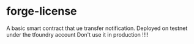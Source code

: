 # forge-license

A basic smart contract that ue transfer notification. Deployed on testnet under the tfoundry account
Don't use it in production !!!!
